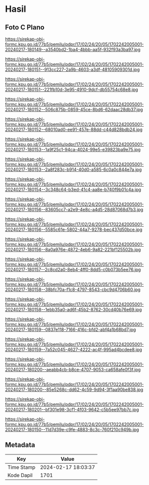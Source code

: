 # Hasil

## Foto C Plano

https://sirekap-obj-formc.kpu.go.id/77b5/pemilu/pdpr/17/02/24/20/05/1702242005001-20240217-180149--a3540bd2-1ba4-4bbb-aa5f-932f93a3ba97.jpg

https://sirekap-obj-formc.kpu.go.id/77b5/pemilu/pdpr/17/02/24/20/05/1702242005001-20240217-180151--913cc227-2a9b-4603-a3df-48105909301d.jpg

https://sirekap-obj-formc.kpu.go.id/77b5/pemilu/pdpr/17/02/24/20/05/1702242005001-20240217-180151--221fb10d-3e95-4910-9dcf-db55754c68e8.jpg

https://sirekap-obj-formc.kpu.go.id/77b5/pemilu/pdpr/17/02/24/20/05/1702242005001-20240217-180152--506c875b-0859-45ce-8bd6-62daac28db37.jpg

https://sirekap-obj-formc.kpu.go.id/77b5/pemilu/pdpr/17/02/24/20/05/1702242005001-20240217-180152--68010ad0-ee91-457e-88dd-c44d828bdb24.jpg

https://sirekap-obj-formc.kpu.go.id/77b5/pemilu/pdpr/17/02/24/20/05/1702242005001-20240217-180153--1a9f25c1-94ca-4024-99e5-e39823ba9e75.jpg

https://sirekap-obj-formc.kpu.go.id/77b5/pemilu/pdpr/17/02/24/20/05/1702242005001-20240217-180153--2a8f283c-b914-40d0-a585-6c0a0c844e7a.jpg

https://sirekap-obj-formc.kpu.go.id/77b5/pemilu/pdpr/17/02/24/20/05/1702242005001-20240217-180154--3c348c64-b3ed-41c4-aa8e-b740f9b01c4a.jpg

https://sirekap-obj-formc.kpu.go.id/77b5/pemilu/pdpr/17/02/24/20/05/1702242005001-20240217-180156--83605cc7-a2e9-4e8c-a4d5-28d87068d7b3.jpg

https://sirekap-obj-formc.kpu.go.id/77b5/pemilu/pdpr/17/02/24/20/05/1702242005001-20240217-180156--5585c61e-5802-44a7-9278-bec437d50bce.jpg

https://sirekap-obj-formc.kpu.go.id/77b5/pemilu/pdpr/17/02/24/20/05/1702242005001-20240217-180156--8a0a976e-4872-4eb6-9a82-221bf125502b.jpg

https://sirekap-obj-formc.kpu.go.id/77b5/pemilu/pdpr/17/02/24/20/05/1702242005001-20240217-180157--2c8cd2a0-8eb4-4ff0-8dd5-c0b073b5ee76.jpg

https://sirekap-obj-formc.kpu.go.id/77b5/pemilu/pdpr/17/02/24/20/05/1702242005001-20240217-180158--38bfc70a-f1c8-4797-8543-cbc9d4706b60.jpg

https://sirekap-obj-formc.kpu.go.id/77b5/pemilu/pdpr/17/02/24/20/05/1702242005001-20240217-180158--1ebb35a0-ad6f-45b2-8762-30cd40b76e69.jpg

https://sirekap-obj-formc.kpu.go.id/77b5/pemilu/pdpr/17/02/24/20/05/1702242005001-20240217-180159--0837e118-7166-416c-bfd2-abf4a1b68bd7.jpg

https://sirekap-obj-formc.kpu.go.id/77b5/pemilu/pdpr/17/02/24/20/05/1702242005001-20240217-180159--7a52c045-4627-4222-ac4f-995ad4bcdee8.jpg

https://sirekap-obj-formc.kpu.go.id/77b5/pemilu/pdpr/17/02/24/20/05/1702242005001-20240217-180200--aeabb4cb-b8ce-4707-9053-ca658afe0f3f.jpg

https://sirekap-obj-formc.kpu.go.id/77b5/pemilu/pdpr/17/02/24/20/05/1702242005001-20240217-180200--85e5268c-dd62-4c59-9d94-3f1aa90be838.jpg

https://sirekap-obj-formc.kpu.go.id/77b5/pemilu/pdpr/17/02/24/20/05/1702242005001-20240217-180201--bf301e98-3cf1-4f03-9642-c5b5ee97bb7c.jpg

https://sirekap-obj-formc.kpu.go.id/77b5/pemilu/pdpr/17/02/24/20/05/1702242005001-20240217-180150--11d7d39e-c9fe-4883-8c3c-760f210c949b.jpg


## Metadata

| Key        | Value               |
| ---------- | ------------------- |
| Time Stamp | 2024-02-17 18:03:37 |
| Kode Dapil | 1701                |



